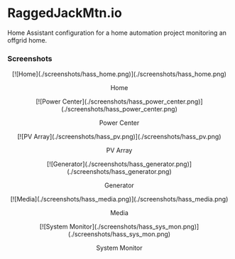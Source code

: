 RaggedJackMtn.io
================
Home Assistant configuration for a home automation project monitoring an offgrid home.

### Screenshots
<p align="center">
  [![Home](./screenshots/hass_home.png)](./screenshots/hass_home.png)
  <p align="center">Home</p>
</p>
<p align="center">
  [![Power Center](./screenshots/hass_power_center.png)](./screenshots/hass_power_center.png)
  <p align="center">Power Center</p>
</p>
<p align="center">
  [![PV Array](./screenshots/hass_pv.png)](./screenshots/hass_pv.png)
  <p align="center">PV Array</p>
</p>
<p align="center">
  [![Generator](./screenshots/hass_generator.png)](./screenshots/hass_generator.png)
  <p align="center">Generator</p>
</p>
<p align="center">
  [![Media](./screenshots/hass_media.png)](./screenshots/hass_media.png)
  <p align="center">Media</p>
</p>
<p align="center">
  [![System Monitor](./screenshots/hass_sys_mon.png)](./screenshots/hass_sys_mon.png)
  <p align="center">System Monitor</p>
</p>